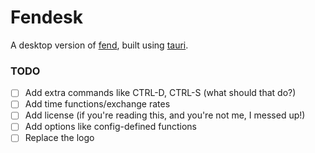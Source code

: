 # Fendesk
A desktop version of [fend](https://printfn.github.io/fend/), built using [tauri](https://tauri.app).

### TODO
- [ ] Add extra commands like CTRL-D, CTRL-S (what should that do?)
- [ ] Add time functions/exchange rates
- [ ] Add license (if you're reading this, and you're not me, I messed up!)
- [ ] Add options like config-defined functions
- [ ] Replace the logo